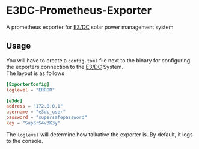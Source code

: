 # E3DC-Prometheus-Exporter
A prometheus exporter for [E3/DC](https://www.e3dc.com/en/) solar power management system

## Usage
You will have to create a ```config.toml``` file next to the binary for configuring the exporters connection to the [E3/DC](https://www.e3dc.com/en/) System.  
The layout is as follows

```toml
[ExporterConfig]
loglevel = "ERROR"

[e3dc]
address = "172.0.0.1"
username = "e3dc_user"
password = "supersafepassword"
key = "Sup3rS4v3K3y"
```

The ```loglevel``` will determine how talkative the exporter is. By default, it logs to the console.
